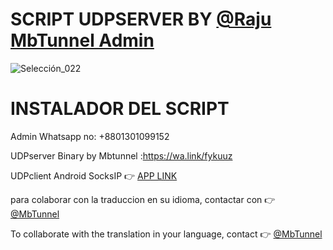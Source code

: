 # SCRIPT UDPSERVER BY [@Raju MbTunnel Admin](https://wa.link/fykuuz)

![Selección_022](https://user-images.githubusercontent.com/67137156/206889505-370daa1a-3b70-4b7c-9cc2-2f703bb19b88.png)

# INSTALADOR DEL SCRIPT

Admin Whatsapp no: +8801301099152

UDPserver Binary by Mbtunnel :https://wa.link/fykuuz

UDPclient Android SocksIP :point_right: [APP LINK](https://play.google.com/store/apps/details?id=com.newtoolsworks.sockstunnel)

para colaborar con la traduccion en su idioma, contactar con :point_right: [@MbTunnel](https://t.me/murshidbd)

To collaborate with the translation in your language, contact :point_right: [@MbTunnel](https://t.me/murshidbd)

